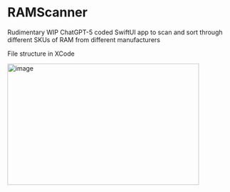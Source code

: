 # RAMScanner
Rudimentary WIP ChatGPT-5 coded SwiftUI app to scan and sort through different SKUs of RAM from different manufacturers

File structure in XCode

<img width="430" height="272" alt="image" src="https://github.com/user-attachments/assets/eb21826e-09fb-4105-ac80-994752406008" />
